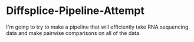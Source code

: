 # Diffsplice-Pipeline-Attempt
I'm going to try to make a pipeline that will efficiently take RNA sequencing data and make pairwise comparisons on all of the data
